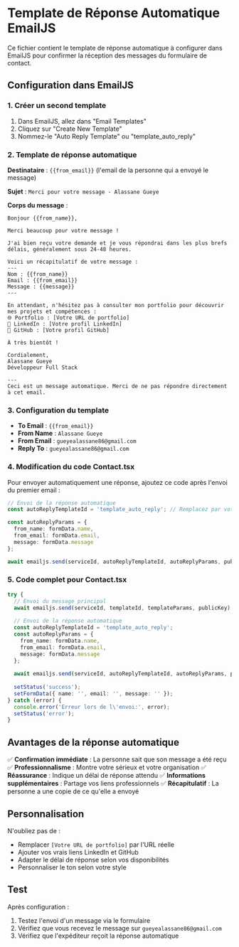 # Template de Réponse Automatique EmailJS

Ce fichier contient le template de réponse automatique à configurer dans EmailJS pour confirmer la réception des messages du formulaire de contact.

## Configuration dans EmailJS

### 1. Créer un second template
1. Dans EmailJS, allez dans "Email Templates"
2. Cliquez sur "Create New Template"
3. Nommez-le "Auto Reply Template" ou "template_auto_reply"

### 2. Template de réponse automatique

**Destinataire** : `{{from_email}}` (l'email de la personne qui a envoyé le message)

**Sujet** : `Merci pour votre message - Alassane Gueye`

**Corps du message** :

```
Bonjour {{from_name}},

Merci beaucoup pour votre message ! 

J'ai bien reçu votre demande et je vous répondrai dans les plus brefs délais, généralement sous 24-48 heures.

Voici un récapitulatif de votre message :
---
Nom : {{from_name}}
Email : {{from_email}}
Message : {{message}}
---

En attendant, n'hésitez pas à consulter mon portfolio pour découvrir mes projets et compétences :
🌐 Portfolio : [Votre URL de portfolio]
💼 LinkedIn : [Votre profil LinkedIn]
🐙 GitHub : [Votre profil GitHub]

À très bientôt !

Cordialement,
Alassane Gueye
Développeur Full Stack

---
Ceci est un message automatique. Merci de ne pas répondre directement à cet email.
```

### 3. Configuration du template
- **To Email** : `{{from_email}}`
- **From Name** : `Alassane Gueye`
- **From Email** : `gueyealassane86@gmail.com`
- **Reply To** : `gueyealassane86@gmail.com`

### 4. Modification du code Contact.tsx

Pour envoyer automatiquement une réponse, ajoutez ce code après l'envoi du premier email :

```typescript
// Envoi de la réponse automatique
const autoReplyTemplateId = 'template_auto_reply'; // Remplacez par votre Template ID de réponse automatique

const autoReplyParams = {
  from_name: formData.name,
  from_email: formData.email,
  message: formData.message
};

await emailjs.send(serviceId, autoReplyTemplateId, autoReplyParams, publicKey);
```

### 5. Code complet pour Contact.tsx

```typescript
try {
  // Envoi du message principal
  await emailjs.send(serviceId, templateId, templateParams, publicKey);
  
  // Envoi de la réponse automatique
  const autoReplyTemplateId = 'template_auto_reply';
  const autoReplyParams = {
    from_name: formData.name,
    from_email: formData.email,
    message: formData.message
  };
  
  await emailjs.send(serviceId, autoReplyTemplateId, autoReplyParams, publicKey);
  
  setStatus('success');
  setFormData({ name: '', email: '', message: '' });
} catch (error) {
  console.error('Erreur lors de l\'envoi:', error);
  setStatus('error');
}
```

## Avantages de la réponse automatique

✅ **Confirmation immédiate** : La personne sait que son message a été reçu
✅ **Professionnalisme** : Montre votre sérieux et votre organisation
✅ **Réassurance** : Indique un délai de réponse attendu
✅ **Informations supplémentaires** : Partage vos liens professionnels
✅ **Récapitulatif** : La personne a une copie de ce qu'elle a envoyé

## Personnalisation

N'oubliez pas de :
- Remplacer `[Votre URL de portfolio]` par l'URL réelle
- Ajouter vos vrais liens LinkedIn et GitHub
- Adapter le délai de réponse selon vos disponibilités
- Personnaliser le ton selon votre style

## Test

Après configuration :
1. Testez l'envoi d'un message via le formulaire
2. Vérifiez que vous recevez le message sur `gueyealassane86@gmail.com`
3. Vérifiez que l'expéditeur reçoit la réponse automatique